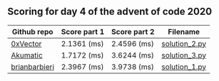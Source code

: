 ## Scoring for day 4 of the advent of code 2020
| Github repo | Score part 1 | Score part 2 | Filename |
| ------------- | ------------- | ------------- | ------------- |
| [0xVector](https://github.com/0xVector/AdventOfCode2020) | 2.1361 (ms) | 2.4596 (ms) | [solution_2.py](solutions/solution_2.py) |
| [Akumatic](https://github.com/Akumatic/Advent-of-Code) | 1.7172 (ms) | 3.6244 (ms) | [solution_3.py](solutions/solution_3.py) |
| [brianbarbieri](https://github.com/brianbarbieri/adventofcode2020) | 2.3967 (ms) | 3.9738 (ms) | [solution_1.py](solutions/solution_1.py) |
